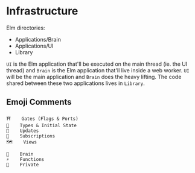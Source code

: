 # Infrastructure

Elm directories:

- Applications/Brain
- Applications/UI
- Library

`UI` is the Elm application that'll be executed on the main thread (ie. the UI thread) and `Brain` is the Elm application that'll live inside a web worker. `UI` will be the main application and `Brain` does the heavy lifting. The code shared between these two applications lives in `Library`.



## Emoji Comments

```
⛩    Gates (Flags & Ports)
🌳    Types & Initial State
📣    Updates
📰    Subscriptions
🗺    Views

🧠    Brain
⚡️    Functions
🚯    Private
```
